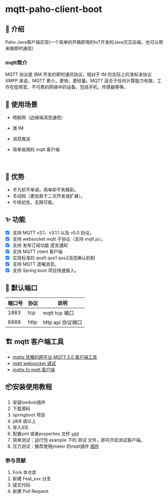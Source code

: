 # mqtt-paho-client-boot

## 🌱 介绍
Paho Java客户端实现(一个简单的开箱即用的IoT开发的Java交互后端，也可以用来做即时通信）

### mqtt简介

MQTT 协议是 IBM 开发的即时通讯协议，相对于 IM 的实际上的准标准协议 XMPP 来说，MQTT 更小，更快，更轻量。MQTT 适合于任何计算能力有限，工作在低带宽、不可靠的网络中的设备，包括手机，传感器等等。

## 🍱 使用场景

- 物联网（边缘端消息通信）

- 类 IM

- 消息推送

- 简单易用的 mqtt 客户端

  ​

## 🚀 优势

- 平凡却不单调，简单却不失精彩。
- 手动档（更加易于二次开发或扩展）。
- 牛犊初生，无限可能。

## ✨ 功能

- [x] 支持 MQTT v3.1、v3.1.1 以及 v5.0 协议。
- [x] 支持 websocket mqtt 子协议（支持 mqtt.js）。
- [x] 支持 发布订阅功能 遗言通知
- [x] 支持 MQTT client 客户端 
- [x] 实现标准的 qos0 qos1 qos2消息确认机制
- [x] 支持 MQTT 遗嘱消息。
- [x] 支持 Spring boot 项目快速接入。

## 🚨 默认端口

| 端口号  | 协议   | 说明            |
| ---- | ---- | ------------- |
| 1883 | tcp  | mqtt tcp 端口   |
| 8888 | http | http api 协议端口 |

## 🏗️ mqtt 客户端工具

- [mqttx 优雅的跨平台 MQTT 5.0 客户端工具](https://mqttx.app/cn/)
- [mqtt websocket 调试](http://tools.emqx.io/)
- [mqttx.fx mqtt 客户端](http://mqttfx.org/)


## 📦️安装使用教程

1.  安装lombok插件
2.  下载源码
3.  springboot 项目
4.  jdk8 或以上
5.  导入IDE
6.  配置yml 或者properties 文件 [yml](https://github.com/1ssqq1lxr/iot_push/blob/master/iot_push_server_starter_test/src/main/resources/application.yml)
7.  简单测试：运行包 example 下的 测试 文件，即可开启测试客户端。
8.  压力测试：推荐使用jmeter 的mqtt插件 [插件](https://github.com/tuanhiep/mqtt-jmeter)

### 参与贡献

1.  Fork 本仓库
2.  新建 Feat_xxx 分支
3.  提交代码
4.  新建 Pull Request




